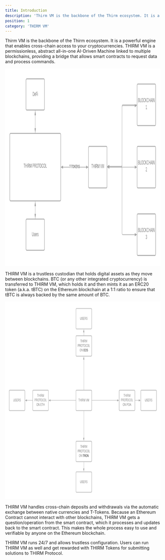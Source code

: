 ```yaml
---
title: Introduction
description: 'Thirm VM is the backbone of the Thirm ecosystem. It is a powerful engine that enables cross-chain access to your cryptocurrencies. THIRM VM is a permissionless, abstract all-in-one AI-Driven Machine linked to multiple blockchains, providing a bridge that allows smart contracts to request data and process commands.'
position: 1
category: 'THIRM VM'
---
```


Thirm VM is the backbone of the Thirm ecosystem. It is a powerful engine that enables cross-chain access to your cryptocurrencies. THIRM VM is a permissionless, abstract all-in-one AI-Driven Machine linked to multiple blockchains, providing a bridge that allows smart contracts to request data and process commands.

<img src="/vm1.png"  width="1280" height="640" alt=""/>

THIRM VM is a trustless custodian that holds digital assets as they move between blockchains. BTC (or any other integrated cryptocurrency) is transferred to THIRM VM, which holds it and then mints it as an ERC20 token (a.k.a. tBTC) on the Ethereum blockchain at a 1:1 ratio to ensure that tBTC is always backed by the same amount of BTC.

<img src="/vm2.png"  width="1280" height="640" alt=""/>

THIRM VM handles cross-chain deposits and withdrawals via the automatic exchange between native currencies and T-Tokens. Because an Ethereum Contract cannot interact with other blockchains, THIRM VM gets a question/operation from the smart contract, which it processes and updates back to the smart contract. This makes the whole process easy to use and verifiable by anyone on the Ethereum blockchain.

THIRM VM runs 24/7 and allows trustless configuration. Users can run THIRM VM as well and get rewarded with THIRM Tokens for submitting solutions to THIRM Protocol.
